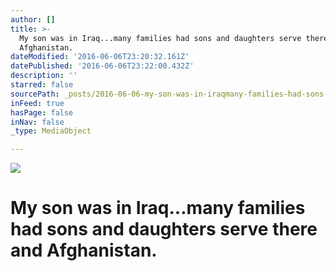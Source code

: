 ```yaml
---
author: []
title: >-
  My son was in Iraq...many families had sons and daughters serve there and
  Afghanistan.
dateModified: '2016-06-06T23:20:32.161Z'
datePublished: '2016-06-06T23:22:00.432Z'
description: ''
starred: false
sourcePath: _posts/2016-06-06-my-son-was-in-iraqmany-families-had-sons-and-daughters-se.md
inFeed: true
hasPage: false
inNav: false
_type: MediaObject

---
```

![](https://the-grid-user-content.s3-us-west-2.amazonaws.com/1ae7492d-e09c-4c41-a1b7-0d654d07b4ba.jpg)

# My son was in Iraq...many families had sons and daughters serve there and Afghanistan.